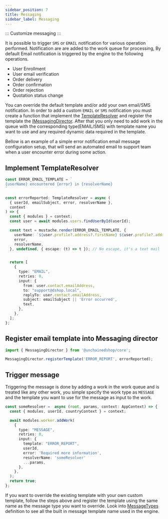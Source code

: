 ```yaml
---
sidebar_position: 7
title: Messaging
sidebar_label: Messaging
---
```


::: Customize messaging :::

It is possible to trigger `SMS` or `EMAIL` notification for various operation performed. Notification are
are added to the work queue for processing, By default Email notification is triggered by the engine to
the following operations.

- User Enrollment
- User email verification
- Order delivery
- Order confirmation
- Order rejection
- Quotation status change

You can override the default template and/or add your own email/SMS notification. In order to add a
custom `EMAIL` or `SMS` notification you must create a function that implement the
[TemplateResolver](https://docs.unchained.shop/types/types/messaging.TemplateResolver.html) and register
the template the
[IMessagingDirector](https://docs.unchained.shop/types/types/messaging.IMessagingDirector.html). After
that you only need to add work in the queue with the corresponding type(EMAIL/SMS) with template name you
want to use and any required dynamic data required in the template.

Bellow is an example of a simple error notification email message configuration setup, that will send an
automated email to support team when a user encounter error during some action.

## Implement TemplateResolver

```typescript
const ERROR_EMAIL_TEMPLATE = `
{userName} encountered {error} in {resolverName}
`

const errorReported: TemplateResolver = async (
  { userId, emailSubject, error, resolverName },
  context
) => {
  const { modules } = context;
  const user = await modules.users.findUserById(userId);

  const text = mustache.render(ERROR_EMAIL_TEMPLATE, {
    userName: `${user.profile?.address?.firstName} ${user.profile?.address?.lastName}`
    error,
    resolverName,
  }, undefined, { escape: (t) => t }); // No escape, it's a text mail


  return [
    {
      type: "EMAIL",
      retries: 0,
      input: {
        from: user.contact.emailAddress,
        to: "support@dshop.local",
        replyTo: user.contact.emailAddress,
        subject: emailSubject || 'Error occurred',
        text,
      },
    },
  ];
};

```

## Register email template into Messaging director

```typescript
import { MessagingDirector } from '@unchainedshop/core';

MessagingDirector.registerTemplate('ERROR_REPORT', errorReported);
```

## Trigger message

Triggering the message is done by adding a work in the work queue and is treated like any other work, you
simple specify the work type as `MESSAGE` and the template you want to use for the message as input to
the work.

```typescript
const someResolver =  async (root, params, context: AppContext) => {
  const { modules, userId, countryContext } = context;

  await modules.worker.addWork(
    {
      type: "MESSAGE",
      retries: 0,
      input: {
        template: "ERROR_REPORT",
        userId,
        error: 'Required more information',
        resolverName: 'someResolver'
        ...params,
      },
    },
  );
  return true;
};
```

If you want to override the existing template with your own custom template, follow the steps above and
register the template using the same name as the message type you want to override. Look into
[MessageTypes](https://docs.unchained.shop/types/enums/platform.MessageTypes.html) definition to see all
the built in message template name used in the engine.
